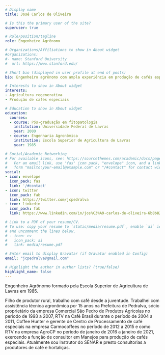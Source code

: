```yaml
---
# Display name
title: José Carlos de Oliveira

# Is this the primary user of the site?
superuser: true

# Role/position/tagline
role: Engenheiro Agrônomo

# Organizations/Affiliations to show in About widget
#organizations:
#- name: Stanford University
#  url: https://www.stanford.edu/

# Short bio (displayed in user profile at end of posts)
bio: Engenheiro agrônomo com ampla experiência em produção de cafés especiais

# Interests to show in About widget
interests:
- Agricultura regenerativa
- Produção de cafés especiais

# Education to show in About widget
education:
  courses:
  - course: Pós-graduação em fitopatologia
    institution: Universidade Federal de Lavras
    year: 2000
  - course: Engenharia Agronômica
    institution: Escola Superior de Agricultura de Lavras
    year: 1985

# Social/Academic Networking
# For available icons, see: https://sourcethemes.com/academic/docs/page-builder/#icons
#   For an email link, use "fas" icon pack, "envelope" icon, and a link in the
#   form "mailto:your-email@example.com" or "/#contact" for contact widget.
social:
- icon: envelope
  icon_pack: fas
  link: '/#contact'
- icon: twitter
  icon_pack: fab
  link: https://twitter.com/jcpedralva
- icon: linkedin
  icon_pack: fab
  link: https://www.linkedin.com/in/jos%C3%A9-carlos-de-oliveira-6b8b8258/

# Link to a PDF of your resume/CV.
# To use: copy your resume to `static/media/resume.pdf`, enable `ai` icons in `params.toml`, 
# and uncomment the lines below.
# - icon: cv
#   icon_pack: ai
#   link: media/resume.pdf

# Enter email to display Gravatar (if Gravatar enabled in Config)
email: "jcpedralva@gmail.com"

# Highlight the author in author lists? (true/false)
highlight_name: false
---
```


Engenheiro Agrônomo formado pela Escola Superior de Agricultura de Lavras em 1985. 

Filho de produtor rural, trabalho com café desde a juventude. Trabalhei com assistência técnica agronômica por 15 anos na Prefeitura de Pedralva, sócio proprietário da empresa Comercial São Pedro de Produtos Agrícolas no período de 1993 a 2007, RTV na Café Brasil durante o período de 2004 a 2011, Coffee Hunter e  gerente de Centro de Processamento de café especiais na empresa Carmocoffees no período de 2012 a 2015 e como RTV na empresa AgroCP no período de janeiro de 2016 a janeiro de 2021, exercendo a função de consultor em Manejos para produção de cafés especiais. Atualmente sou Instrutor do SENAR e presto consultorias a produtores de café e hortaliças.